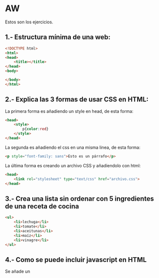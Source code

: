 # AW
Estos son los ejercicios. <br>
## 1.- Estructura mínima de una web:
```html
<!DOCTYPE html>
<html>
<head>
	<title></title>
</head>
<body>

</body>
</html>
```
## 2.- Explica las 3 formas de usar CSS en HTML:
La primera forma es añadiendo un style en head, de esta forma:
```html
<head>
	<style>
		p{color:red}
	</style>
</head>
```

La segunda es añadiendo el css en una misma linea, de esta forma:
```html
<p style="font-family: sans">Esto es un párrafo</p>
```

La última forma es creando un archivo CSS y añadiendolo con html:

```html
<head>
	<link rel="stylesheet" type="text/css" href="archivo.css">
</head>
```

## 3.- Crea una lista sin ordenar con 5 ingredientes de una receta de cocina
```html
<ul>
	<li>lechuga</li>
	<li>tomate</li>
	<li>aceitunas</li>
	<li>maíz</li>
	<li>vinagre</li>
</ul>
```
## 4.- Como se puede incluir javascript en HTML
Se añade un <script> y se aclara que elemento se tiene que ejecutar entre los parentesis.
```html
	<script>
	document.getElementById("demo").innerHTML = "Hello JavaScript!";
	</script>
```
	
